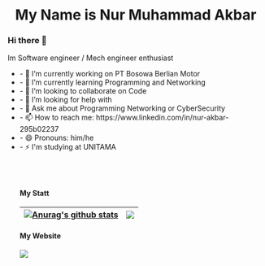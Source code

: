 <!--**SC4RECROWx/SC4RECROWx** is a ✨ _special_ ✨ repository because its `README.md` (this file) appears on your GitHub profile.

Here are some ideas to get you started:
-->

<h1 align="center">My Name is Nur Muhammad Akbar</h1>
<h3>Hi there 👋</h3>
<p>Im Software engineer / Mech engineer enthusiast</p>
<ul>
<li>- 🔭 I’m currently working on PT Bosowa Berlian Motor</li>
<li>- 🌱 I’m currently learning Programming and Networking</li>
<li>- 👯 I’m looking to collaborate on Code</li>
<li>- 🤔 I’m looking for help with</li>
<li>- 💬 Ask me about Programming Networking or CyberSecurity</li>
<li>- 📫 How to reach me: https://www.linkedin.com/in/nur-akbar-295b02237</li>
<li>- 😄 Pronouns: him/he</li>
<li>- ⚡ I'm studying at UNITAMA</li>

<br><br>

#### My Statt
| <a href="https://github.com/SC4RECROWx/github-readme-stats"><img align="center" src="https://github-readme-stats.vercel.app/api?username=SC4RECROWx&show_icons=true&include_all_commits=true&count_private=true&theme=buefy&hide_border=true" alt="Anurag's github stats" /></a> | <a href="https://github.com/SC4RECROWx/github-readme-stats"><img align="center" src="https://github-readme-stats.vercel.app/api/top-langs/?username=SC4RECROWx&layout=compact&theme=buefy&hide_border=true" /></a> |
| ------------- | ------------- |

#### My Website
<a href="https://github.com/SC4RECROWx/github-readme-stats">
<a href="https://github.com/SC4RECROWx/SC4RECROWx.github.io">
  <img align="center" src="https://github-readme-stats.vercel.app/api/pin/?username=SC4RECROWx&repo=SC4RECROWx.github.io&theme=buefy" />
</a>
